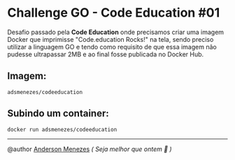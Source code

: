 # Challenge GO - Code Education **#01**
Desafio passado pela **Code Education** onde precisamos criar uma imagem Docker que imprimisse "Code.education Rocks!" na tela, sendo preciso utilizar a linguagem GO e tendo como requisito de que essa imagem não pudesse ultrapassar 2MB e ao final fosse publicada no Docker Hub.


## Imagem:
`adsmenezes/codeeducation`

## Subindo um container:
```
docker run adsmenezes/codeeducation
```

---

@author [Anderson Menezes](https://silk-biplane-d37.notion.site/Anderson-Menezes-5ec33939b60943c0ad2173940c61e0e6)  *( Seja melhor que ontem 👋 )*
